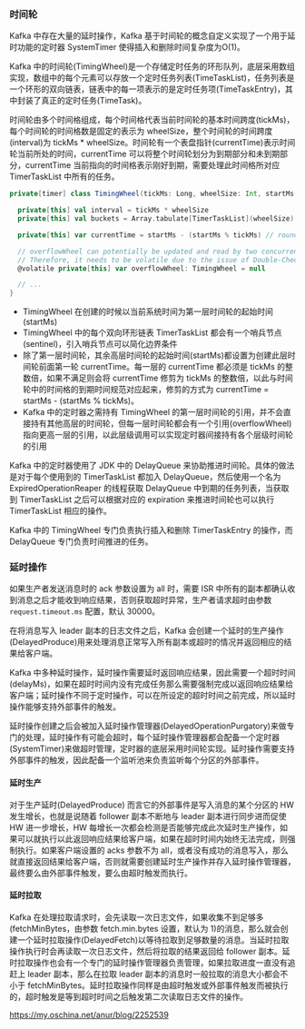 ### 时间轮
Kafka 中存在大量的延时操作，Kafka 基于时间轮的概念自定义实现了一个用于延时功能的定时器 SystemTimer 使得插入和删除时间复杂度为O(1)。

Kafka 中的时间轮(TimingWheel)是一个存储定时任务的环形队列，底层采用数组实现，数组中的每个元素可以存放一个定时任务列表(TimeTaskList)，任务列表是一个环形的双向链表，链表中的每一项表示的是定时任务项(TimeTaskEntry)，其中封装了真正的定时任务(TimeTask)。

时间轮由多个时间格组成，每个时间格代表当前时间轮的基本时间跨度(tickMs)，每个时间轮的时间格数是固定的表示为 wheelSize，整个时间轮的时间跨度(interval)为 tickMs * wheelSize。时间轮有一个表盘指针(currentTime)表示时间轮当前所处的时间，currentTime 可以将整个时间轮划分为到期部分和未到期部分，currentTime 当前指向的时间格表示刚好到期，需要处理此时间格所对应 TimerTaskList 中所有的任务。
```scala
private[timer] class TimingWheel(tickMs: Long, wheelSize: Int, startMs: Long, taskCounter: AtomicInteger, queue: DelayQueue[TimerTaskList]) {

  private[this] val interval = tickMs * wheelSize
  private[this] val buckets = Array.tabulate[TimerTaskList](wheelSize) { _ => new TimerTaskList(taskCounter) }

  private[this] var currentTime = startMs - (startMs % tickMs) // rounding down to multiple of tickMs

  // overflowWheel can potentially be updated and read by two concurrent threads through add().
  // Therefore, it needs to be volatile due to the issue of Double-Checked Locking pattern with JVM
  @volatile private[this] var overflowWheel: TimingWheel = null

  // ...
}
```
- TimingWheel 在创建的时候以当前系统时间为第一层时间轮的起始时间(startMs)
- TimingWheel 中的每个双向环形链表 TimerTaskList 都会有一个哨兵节点(sentinel)，引入哨兵节点可以简化边界条件
- 除了第一层时间轮，其余高层时间轮的起始时间(startMs)都设置为创建此层时间轮前面第一轮 currentTime。每一层的 currentTime 都必须是 tickMs 的整数倍，如果不满足则会将 currentTime 修剪为 tickMs 的整数倍，以此与时间轮中的时间格的到期时间规范对应起来，修剪的方式为 currentTime = startMs - (startMs % tickMs)。
- Kafka 中的定时器之需持有 TimingWheel 的第一层时间轮的引用，并不会直接持有其他高层的时间轮，但每一层时间轮都会有一个引用(overflowWheel)指向更高一层的引用，以此层级调用可以实现定时器间接持有各个层级时间轮的引用

Kafka 中的定时器使用了 JDK 中的 DelayQueue 来协助推进时间轮。具体的做法是对于每个使用到的 TimerTaskList 都加入 DelayQueue，然后使用一个名为 ExpiredOperationReaper 的线程获取 DelayQueue 中到期的任务列表，当获取到 TimerTaskList 之后可以根据对应的 expiration 来推进时间轮也可以执行 TimerTaskList 相应的操作。

Kafka 中的 TimingWheel 专门负责执行插入和删除 TimerTaskEntry 的操作，而 DelayQueue 专门负责时间推进的任务。

### 延时操作
如果生产者发送消息时的 ack 参数设置为 all 时，需要 ISR 中所有的副本都确认收到消息之后才能收到响应结果，否则获取超时异常，生产者请求超时由参数 ```request.timeout.ms``` 配置，默认 30000。

在将消息写入 leader 副本的日志文件之后，Kafka 会创建一个延时的生产操作(DelayedProduce)用来处理消息正常写入所有副本或超时的情况并返回相应的结果给客户端。

Kafka 中多种延时操作，延时操作需要延时返回响应结果，因此需要一个超时时间(delayMs)，如果在超时时间内没有完成任务那么需要强制完成以返回响应结果给客户端；延时操作不同于定时操作，可以在所设定的超时时间之前完成，所以延时操作能够支持外部事件的触发。

延时操作创建之后会被加入延时操作管理器(DelayedOperationPurgatory)来做专门的处理，延时操作有可能会超时，每个延时操作管理器都会配备一个定时器(SystemTimer)来做超时管理，定时器的底层采用时间轮实现。延时操作需要支持外部事件的触发，因此配备一个监听池来负责监听每个分区的外部事件。

#### 延时生产
对于生产延时(DelayedProduce) 而言它的外部事件是写入消息的某个分区的 HW 发生增长，也就是说随着 follower 副本不断地与 leader 副本进行同步进而促使 HW 进一步增长，HW 每增长一次都会检测是否能够完成此次延时生产操作，如果可以就执行以此返回响应结果给客户端，如果在超时时间内始终无法完成，则强制执行。如果客户端设置的 acks 参数不为 all，或者没有成功的消息写入，那么就直接返回结果给客户端，否则就需要创建延时生产操作并存入延时操作管理器，最终要么由外部事件触发，要么由超时触发而执行。
#### 延时拉取
Kafka 在处理拉取请求时，会先读取一次日志文件，如果收集不到足够多(fetchMinBytes，由参数 fetch.min.bytes 设置，默认为 1)的消息，那么就会创建一个延时拉取操作(DelayedFetch)以等待拉取到足够数量的消息。当延时拉取操作执行时会再读取一次日志文件，然后将拉取的结果返回给 follower 副本。延时拉取操作也会有一个专门的延时操作管理器负责管理，如果拉取进度一直没有追赶上 leader 副本，那么在拉取 leader 副本的消息时一般拉取的消息大小都会不小于 fetchMinBytes。延时拉取操作同样是由超时触发或外部事件触发而被执行的，超时触发是等到超时时间之后触发第二次读取日志文件的操作。




https://my.oschina.net/anur/blog/2252539